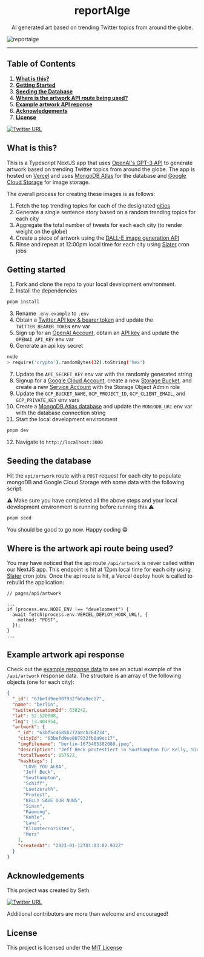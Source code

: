 <h1 align="center">reportAIge</h1>

<p align="center">AI generated art based on trending Twitter topics from around the globe.</p>

![reportaige](https://user-images.githubusercontent.com/63591760/212368720-ac797f7f-7f85-47c9-bbe0-282b0fb112b1.png)

---

## Table of Contents

1. <a href="#what-is-this"><strong>What is this?</strong></a>
2. <a href="#getting-started"><strong>Getting Started</strong></a>
3. <a href="#seeding-the-database"><strong>Seeding the Database</strong></a>
4. <a href="#where-is-the-artwork-api-route-being-used"><strong>Where is the artwork API route being used?</strong></a>
5. <a href="#example-artwork-api-response"><strong>Example artwork API reponse</strong></a>
6. <a href="#acknowledgements"><strong>Acknowledgements</strong></a>
7. <a href="#license"><strong>License</strong></a>

[![Twitter URL](https://img.shields.io/twitter/url/https/twitter.com/reportaige.svg?style=social&label=Follow%20%40reportaige)](https://twitter.com/reportaige)

## What is this?

This is a Typescript NextJS app that uses [OpenAI's GPT-3 API](https://openai.com/blog/openai-api/) to generate artwork based on trending Twitter topics from around the globe. The app is hosted on [Vercel](https://vercel.com) and uses [MongoDB Atlas](https://www.mongodb.com/cloud/atlas) for the database and [Google Cloud Storage](https://cloud.google.com/storage) for image storage.

The overall process for creating these images is as follows:

1. Fetch the top trending topics for each of the designated [cities](./constants/cities.ts)
2. Generate a single sentence story based on a random trending topics for each city
3. Aggregate the total number of tweets for each each city (to render weight on the globe)
4. Create a piece of artwork using the [DALL-E image generation API](https://openai.com/blog/dall-e/)
5. Rinse and repeat at 12:00pm local time for each city using [Slater](https://tryslater.com) cron jobs

## Getting started

1. Fork and clone the repo to your local development environment.
2. Install the dependencies

```bash
pnpm install
```

3. Rename `.env.example` to `.env`
4. Obtain a [Twitter API key & bearer token](https://developer.twitter.com/en/docs/authentication/oauth-1-0a/api-key-and-secret) and update the `TWITTER_BEARER_TOKEN` env var
5. Sign up for an [OpenAI Account](https://openai.com/api/), obtain an [API key](https://beta.openai.com/account/api-keys) and update the `OPENAI_API_KEY` env var
6. Generate an api key secret

```bash
node
> require('crypto').randomBytes(32).toString('hex')
```

7. Update the `API_SECRET_KEY` env var with the randomly generated string
8. Signup for a [Google Cloud Account](https://cloud.google.com/), create a new [Storage Bucket](https://cloud.google.com/storage/docs/creating-buckets#create_a_new_bucket), and create a new [Service Account](https://cloud.google.com/iam/docs/creating-managing-service-accounts#creating) with the Storage Object Admin role
9. Update the `GCP_BUCKET_NAME`, `GCP_PROJECT_ID`, `GCP_CLIENT_EMAIL`, and `GCP_PRIVATE_KEY` env vars
10. Create a [MongoDB Atlas database](https://www.mongodb.com/docs/atlas/getting-started/) and update the `MONGODB_URI` env var with the database connection string
11. Start the local development environment

```bash
pnpm dev
```

12. Navigate to `http://localhost:3000`

## Seeding the database

Hit the `api/artwork` route with a `POST` request for each city to populate mongoDB and Google Cloud Storage with some data with the following script.

⚠️ Make sure you have completed all the above steps and your local development environment is running before running this ⚠️

```bash
pnpm seed
```

You should be good to go now. Happy coding 😁

## Where is the artwork api route being used?

You may have noticed that the api route `/api/artwork` is never called within our NextJS app. This endpoint is hit at 12pm local time for each city using [Slater](https://tryslater.com) cron jobs. Once the api route is hit, a Vercel deploy hook is called to rebuild the application:

```tsx
// pages/api/artwork

...
if (process.env.NODE_ENV !== "development") {
  await fetch(process.env.VERCEL_DEPLOY_HOOK_URL!, {
    method: "POST",
  });
}
...
```

## Example artwork api response

Check out the [example response data](./data/artwork-api-response-example.json) to see an actual example of the `/api/artwork` response data.
The structure is an array of the following objects (one for each city):

```json
{
  "_id": "63befd9ee007932fb0a9ec17",
  "name": "berlin",
  "twitterLocationId": 638242,
  "lat": 52.520008,
  "lng": 13.404954,
  "artwork": {
    "_id": "63bf5c4685b772a8cb284234",
    "cityId": "63befd9ee007932fb0a9ec17",
    "imgFilename": "berlin-1673485382080.jpeg",
    "description": "Jeff Beck protestiert in Southampton für Kelly, Sinan, Rumung, Kohle, Lanz, Klimaterroristen und Luetzerath.",
    "totalTweets": 657522,
    "hashtags": [
      "LOVE YOU ALBA",
      "Jeff Beck",
      "Southampton",
      "Schiff",
      "Luetzerath",
      "Protest",
      "KELLY SAVE OUR NUNS",
      "Sinan",
      "Räumung",
      "Kohle",
      "Lanz",
      "Klimaterroristen",
      "Merz"
    ],
    "createdAt": "2023-01-12T01:03:02.932Z"
  }
}
```

## Acknowledgements

This project was created by Seth.

[![Twitter URL](https://img.shields.io/twitter/url/https/twitter.com/sethmckilla.svg?style=social&label=Follow%20%40sethmckilla)](https://twitter.com/sethmckilla)

Additional contributors are more than welcome and encouraged!

## License

This project is licensed under the [MIT License](./LICENSE)

